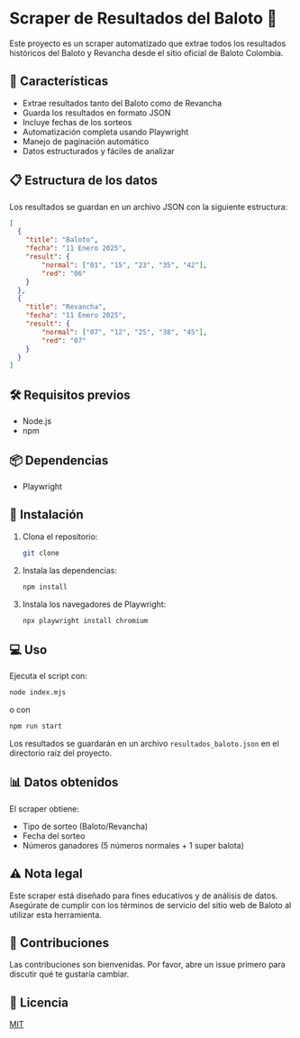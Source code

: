 # Scraper de Resultados del Baloto 🎱

Este proyecto es un scraper automatizado que extrae todos los resultados históricos del Baloto y Revancha desde el sitio oficial de Baloto Colombia.

## 🚀 Características

- Extrae resultados tanto del Baloto como de Revancha
- Guarda los resultados en formato JSON
- Incluye fechas de los sorteos
- Automatización completa usando Playwright
- Manejo de paginación automático
- Datos estructurados y fáciles de analizar

## 📋 Estructura de los datos

Los resultados se guardan en un archivo JSON con la siguiente estructura:

```json
[
  {
    "title": "Baloto",
    "fecha": "11 Enero 2025",
    "result": {
        "normal": ["01", "15", "23", "35", "42"],
        "red": "06"
    }
  },
  {
    "title": "Revancha",
    "fecha": "11 Enero 2025",
    "result": {
        "normal": ["07", "12", "25", "38", "45"],
        "red": "07"
    }
  }
]
```

## 🛠️ Requisitos previos

- Node.js
- npm

## 📦 Dependencias

- Playwright

## 🚀 Instalación

1. Clona el repositorio:

    ``` bash
    git clone
    ```

2. Instala las dependencias:

    ```bash
    npm install
    ```

3. Instala los navegadores de Playwright:

    ```bash
    npx playwright install chromium
    ```

## 💻 Uso

Ejecuta el script con:

```bash
node index.mjs
```

o con

```bash
npm run start
```

Los resultados se guardarán en un archivo `resultados_baloto.json` en el directorio raíz del proyecto.

## 📊 Datos obtenidos

El scraper obtiene:

- Tipo de sorteo (Baloto/Revancha)
- Fecha del sorteo
- Números ganadores (5 números normales + 1 super balota)

## ⚠️ Nota legal

Este scraper está diseñado para fines educativos y de análisis de datos. Asegúrate de cumplir con los términos de servicio del sitio web de Baloto al utilizar esta herramienta.

## 🤝 Contribuciones

Las contribuciones son bienvenidas. Por favor, abre un issue primero para discutir qué te gustaría cambiar.

## 📝 Licencia

[MIT](https://choosealicense.com/licenses/mit/)

